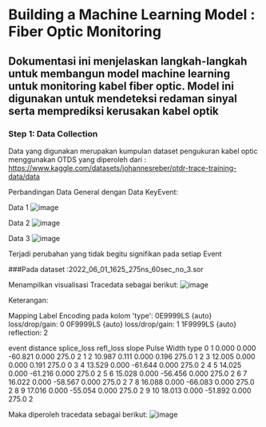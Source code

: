 # Building a Machine Learning Model : Fiber Optic Monitoring
## Dokumentasi ini menjelaskan langkah-langkah untuk membangun model machine learning untuk monitoring kabel fiber optic. Model ini digunakan untuk mendeteksi redaman sinyal serta memprediksi kerusakan kabel optik

### Step 1: Data Collection

Data yang digunakan merupakan kumpulan dataset pengukuran kabel optic menggunakan OTDS yang diperoleh dari : https://www.kaggle.com/datasets/johannesreber/otdr-trace-training-data/data

Perbandingan Data General dengan Data KeyEvent:

Data 1
![image](https://github.com/user-attachments/assets/93d66e6f-278d-4cb3-9f46-4362e7f3fe8f)

Data 2
![image](https://github.com/user-attachments/assets/c9cbfd32-3026-4666-a7e6-ab5118157617)

Data 3
![image](https://github.com/user-attachments/assets/8b11dd0c-1e10-4b30-b721-40dd1cfe9789)

Terjadi perubahan yang tidak begitu signifikan pada setiap Event

###Pada dataset :2022_06_01_1625_275ns_60sec_no_3.sor

Menampilkan visualisasi Tracedata sebagai berikut:
![image](https://github.com/user-attachments/assets/7df6fb1c-42db-47ee-b2de-6faf1c18f097)

Keterangan:

Mapping Label Encoding pada kolom 'type':
0E9999LS {auto} loss/drop/gain: 0
0F9999LS {auto} loss/drop/gain: 1
1F9999LS {auto} reflection: 2

   event  distance  splice_loss  refl_loss  slope  Pulse Width    type 
0      1     0.000        0.000    -60.821  0.000        275.0     2
1      2    10.987        0.111      0.000  0.196        275.0     1
2      3    12.005        0.000      0.000  0.191        275.0     0
3      4    13.529        0.000    -61.644  0.000        275.0     2
4      5    14.025        0.000    -61.216  0.000        275.0     2
5      6    15.028        0.000    -56.456  0.000        275.0     2
6      7    16.022        0.000    -58.567  0.000        275.0     2
7      8    16.088        0.000    -66.083  0.000        275.0     2
8      9    17.016        0.000    -55.054  0.000        275.0     2
9     10    18.013        0.000    -51.892  0.000        275.0     2

Maka diperoleh tracedata sebagai berikut:
![image](https://github.com/user-attachments/assets/557bd33c-3d9b-4e89-ae64-2eb897432c10)
